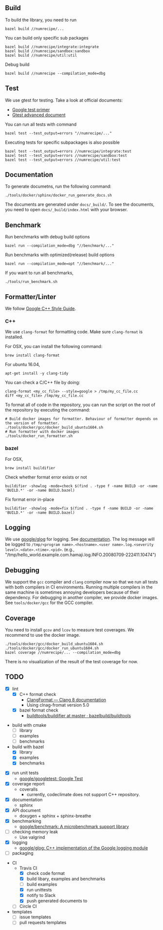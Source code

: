 ## Build
To build the library, you need to run

```
bazel build //numrecipe/...
```

You can build only specific sub packages

```
bazel build //numrecipe/integrate:integrate
bazel build //numrecipe/sandbox:sandbox
bazel build //numrecipe/util:util
```

Debug build

```
bazel build //numrecipe --compilation_mode=dbg
```

## Test
We use gtest for testing. Take a look at official documents:

* [Google test primer](https://github.com/google/googletest/blob/master/googletest/docs/primer.md)
* [Gtest advanced document](https://github.com/google/googletest/blob/master/googletest/docs/advanced.md)

You can run all tests with command

```
bazel test --test_output=errors "//numrecipe/..."
```

Executing tests for specific subpackages is also possible

```
bazel test --test_output=errors //numrecipe/integrate:test
bazel test --test_output=errors //numrecipe/sandbox:test
bazel test --test_output=errors //numrecipe/util:test
```

## Documentation
To generate documetns, run the following command:

```
./tools/docker/sphinx/docker_run_generate_docs.sh
```

The documents are generated under `docs/_build/`.
To see the documents, you need to open `docs/_build/index.html` with your browser.

## Benchmark
Run benchmarks with debug build options

```
bazel run --compilation_mode=dbg "//benchmark/..."
```

Run benchmarks with optimized(release) build options

```
bazel run --compilation_mode=opt "//benchmark/..."
```

If you want to run all benchmarks,

```
./tools/run_benchmark.sh
```

## Formatter/Linter
We follow [Google C\+\+ Style Guide](https://google.github.io/styleguide/cppguide.html).

### C++
We use `clang-format` for formatting code.
Make sure `clang-format` is installed.

For OSX, you can install the following command:

```
brew install clang-format
```

For ubuntu 16.04,

```
apt-get install -y clang-tidy
```

You can check a C/C++ file by doing:

```
clang-format <my_cc_file> --style=google > /tmp/my_cc_file.cc
diff <my_cc_file> /tmp/my_cc_file.cc
```

To format all of code in the repository, you can run the script on the root of the repository by executing the command:

```
# Build docker images for formatter. Behaviour of formatter depends on the version of formatter.
./tools/docker/gcc/docker_build_ubuntu1604.sh
# Run formatter with docker images
./tools/docker_run_formatter.sh
```

### bazel
For OSX,

```
brew install buildifier
```

Check whether format error exists or not

```
buildifier -showlog -mode=check $(find . -type f -name BUILD -or -name 'BUILD.*' -or -name BUILD.bazel)
```

Fix format error in-place

```
buildifier -showlog -mode=fix $(find . -type f -name BUILD -or -name 'BUILD.*' -or -name BUILD.bazel)
```

## Logging
We use [google/glog](https://github.com/google/glog) for logging. See [documentation](http://rpg.ifi.uzh.ch/docs/glog.html).
The log message will be logged to `/tmp/<program name>.<hostname>.<user name>.log.<severity level>.<date>.<time>.<pid>`. (e.g., "/tmp/hello_world.example.com.hamaji.log.INFO.20080709-222411.10474")

## Debugging
We support the `gcc` compiler and `clang` compiler now so that we run all tests with both compilers in CI environments.
Running multiple compilers in the same machine is sometimes annoying developers because of their dependency.
For debugging in another compiler, we provide docker images.
See `tools/docker/gcc` for the GCC compiler.

## Coverage
You need to install `gcov` and `lcov` to measure test coverages.
We recommend to use the docker image.

```
./tools/docker/gcc/docker_build_ubuntu1604.sh
./tools/docker/gcc/docker_run_ubuntu1604.sh
bazel coverage //numrecipe/... --compilation_mode=dbg
```

There is no visualization of the result of the test coverage for now.

## TODO

* [x] lint
    * [x] C++ format check
        * [ClangFormat — Clang 8 documentation](https://clang.llvm.org/docs/ClangFormat.html)
        * Using clnag-fromat version 5.0
    * [x] bazel format check
        * [buildtools/buildifier at master · bazelbuild/buildtools](https://github.com/bazelbuild/buildtools/tree/master/buildifier)
* build with cmake
    * [ ] library
    * [ ] examples
    * [ ] benchmarks
* build with bazel
    * [x] library
    * [x] examples
    * [x] benchmarks
* [x] run unit tests
    * [google/googletest: Google Test](https://github.com/google/googletest)
* [x] coverage report
    * coveralls
        * currently, codeclimate does not support C++ repository.
* [x] documentation
    * sphinx
* [x] API document
    * doxygen + sphinx + sphinx-breathe
* [x] benchmarking
    * [google/benchmark: A microbenchmark support library](https://github.com/google/benchmark)
* [ ] checking memory leak
    * Use valgrind
* [x] logging
    * [google/glog: C\+\+ implementation of the Google logging module](https://github.com/google/glog)
* [ ] packaging
* CI
    * Travis CI
        * [x] check code format
        * [x] build libary, examples and benchmarks
        * [ ] build examples
        * [x] run unittests
        * [x] notify to Slack
        * [x] push generated documents to 
    * [ ] Circle CI
* templates
    * [ ] issue templates
    * [ ] pull requests templates
